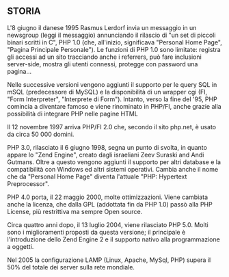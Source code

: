 ## STORIA

L'8 giugno il danese 1995 Rasmus Lerdorf invia un messaggio in un newsgroup (leggi il messaggio) annunciando il rilascio di "un set di piccoli binari scritti in C", PHP 1.0 (che, all'inizio, significava "Personal Home Page", "Pagina Principale Personale"). Le funzioni di PHP 1.0 sono limitate: registra gli accessi ad un sito tracciando anche i referrers, può fare inclusioni server-side, mostra gli utenti connessi, protegge con password una pagina...

Nelle successive versioni vengono aggiunti il supporto per le query SQL in mSQL (predecessore di MySQL) e la disponibilità di un wrapper cgi (FI, "Form Interpreter", "Interprete di Form"). Intanto, verso la fine del '95, PHP comincia a diventare famoso e viene rinominato in PHP/FI, anche grazie alla possibilità di integrare PHP nelle pagine HTML

Il 12 novembre 1997 arriva PHP/FI 2.0 che, secondo il sito php.net, è usato da circa 50 000 domini.

PHP 3.0, rilasciato il 6 giugno 1998, segna un punto di svolta, in quanto appare lo "Zend Engine", creato dagli israeliani Zeev Suraski and Andi Gutmans. Oltre a questo vengono aggiunti il supporto per altri database e la compatibilità con Windows ed altri sistemi operativi. Cambia anche il nome che da "Personal Home Page" diventa l'attuale "PHP: Hypertext Preprocessor".

PHP 4.0 porta, il 22 maggio 2000, molte ottimizzazioni. Viene cambiata anche la licenza, che dalla GPL (addottata fin da PHP 1.0) passò alla PHP License, più restrittiva ma sempre Open source.

Circa quattro anni dopo, il 13 luglio 2004, viene rilasciato PHP 5.0. Molti sono i miglioramenti proposti da questa versione; il principale è l'introduzione dello Zend Engine 2 e il supporto nativo alla programmazione a oggetti.

Nel 2005 la configurazione LAMP (Linux, Apache, MySql, PHP) supera il 50% del totale dei server sulla rete mondiale. 

